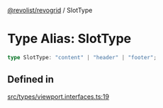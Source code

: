[@revolist/revogrid](README.md) / SlotType

# Type Alias: SlotType

```ts
type SlotType: "content" | "header" | "footer";
```

## Defined in

[src/types/viewport.interfaces.ts:19](https://github.com/revolist/revogrid/blob/1ac09c9216d3d9dcf169b93db55034b60bfdcc8e/src/types/viewport.interfaces.ts#L19)
